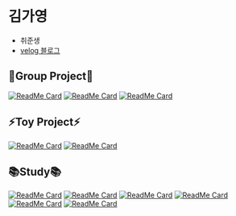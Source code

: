 # 김가영
- 취준생
- [velog 블로그](https://velog.io/@gabang2)

🧑‍Group Project👩
---
[![ReadMe Card](https://github-readme-stats.vercel.app/api/pin/?username=gabang2&repo=sumyo_app)](https://github.com/gabang2/sumyo_app)
[![ReadMe Card](https://github-readme-stats.vercel.app/api/pin/?username=gabang2&repo=popo_popo)](https://github.com/gabang2/popo_popo)
[![ReadMe Card](https://github-readme-stats.vercel.app/api/pin/?username=gabang2&repo=LG-Labeling-System)](https://github.com/gabang2/LG-Labeling-System)


⚡Toy Project⚡
---
[![ReadMe Card](https://github-readme-stats.vercel.app/api/pin/?username=gabang2&repo=hwahae_clone_coding)](https://github.com/gabang2/hwahae_clone_coding)
[![ReadMe Card](https://github-readme-stats.vercel.app/api/pin/?username=gabang2&repo=Pinterest_Clone_Coding)](https://github.com/gabang2/Pinterest_Clone_Coding)

📚Study📚
---
[![ReadMe Card](https://github-readme-stats.vercel.app/api/pin/?username=gabang2&repo=Spring-Study)](https://github.com/gabang2/Spring-Study)
[![ReadMe Card](https://github-readme-stats.vercel.app/api/pin/?username=gabang2&repo=Algorithm)](https://github.com/gabang2/Algorithm)
[![ReadMe Card](https://github-readme-stats.vercel.app/api/pin/?username=gabang2&repo=DataEngineering)](https://github.com/gabang2/DataEngineering)
[![ReadMe Card](https://github-readme-stats.vercel.app/api/pin/?username=gabang2&repo=Python-Study)](https://github.com/gabang2/Python-Study)
[![ReadMe Card](https://github-readme-stats.vercel.app/api/pin/?username=gabang2&repo=Java-Study)](https://github.com/gabang2/Java-Study)
[![ReadMe Card](https://github-readme-stats.vercel.app/api/pin/?username=gabang2&repo=Frontend-Study)](https://github.com/gabang2/Frontend-Study)
